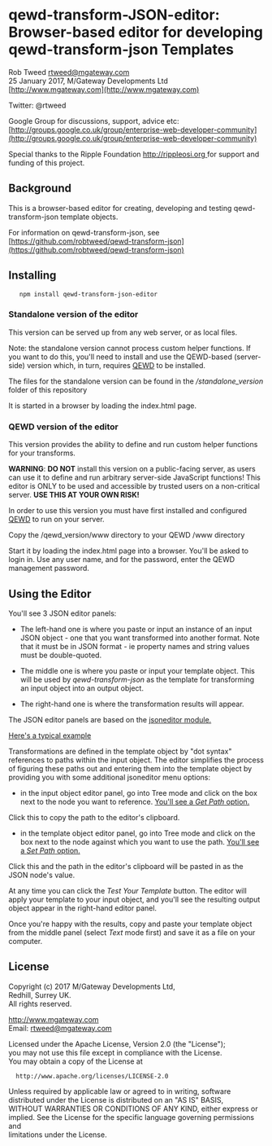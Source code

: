 # qewd-transform-JSON-editor: Browser-based editor for developing qewd-transform-json Templates
 
Rob Tweed <rtweed@mgateway.com>  
25 January 2017, M/Gateway Developments Ltd [http://www.mgateway.com](http://www.mgateway.com)  

Twitter: @rtweed

Google Group for discussions, support, advice etc: [http://groups.google.co.uk/group/enterprise-web-developer-community](http://groups.google.co.uk/group/enterprise-web-developer-community)

Special thanks to the Ripple Foundation [http://rippleosi.org  ](http://rippleosi.org) for
support and funding of this project.

## Background

This is a browser-based editor for creating, developing and testing qewd-transform-json template objects.

For information on qewd-transform-json, see [https://github.com/robtweed/qewd-transform-json](https://github.com/robtweed/qewd-transform-json)


## Installing

       npm install qewd-transform-json-editor


### Standalone version of the editor

This version can be served up from any web server, or as local files.

Note: the standalone version cannot process custom helper functions.  If you want to do this, you'll need to
install and use the QEWD-based (server-side) version which, in turn, requires 
[QEWD](https://github.com/robtweed/qewd) to be installed.

The files for the standalone version can be found in the */standalone_version* folder of this repository

It is started in a browser by loading the index.html page.

	   
### QEWD version of the editor

This version provides the ability to define and run custom helper functions for your transforms.

**WARNING**: **DO NOT** install this version on a public-facing server, as users can use it to define and run
arbitrary server-side JavaScript functions!  This editor is ONLY to be used and accessible by trusted users on
a non-critical server.  **USE THIS AT YOUR OWN RISK!**

In order to use this version you must have first installed and configured
 [QEWD](https://github.com/robtweed/qewd) to run on your server.

Copy the /qewd_version/www directory to your QEWD /www directory


Start it by loading the index.html page into a browser.  You'll be asked to login in.  Use
any user name, and for the password, enter the QEWD management password.


## Using the Editor

You'll see 3 JSON editor panels:

- The left-hand one is where you paste or input an instance of
an input JSON object - one that you want transformed into another format.  Note that it must be
in JSON format - ie property names and string values must be double-quoted.

- The middle one is where you paste or input your template object.  This will be used by
*qewd-transform-json* as the template for transforming an input object into an output object.

- The right-hand one is where the transformation results will appear.

The JSON editor panels are based on the [jsoneditor module.](https://github.com/josdejong/jsoneditor)

[Here's a typical example](https://s3.amazonaws.com/mgateway/qewd/json_editor/overview.png)

Transformations are defined in the template object by "dot syntax" references to paths within the 
input object.  The editor simplifies the process of figuring these paths out and entering them
into the template object by providing you with some additional jsoneditor menu options:

- in the input object editor panel, go into Tree mode and click on the box next to the node you want 
to reference.  [You'll see a *Get Path* option.](https://s3.amazonaws.com/mgateway/qewd/json_editor/get_path.png)

Click this to copy the path to the editor's clipboard.

- in the template object editor panel, go into Tree mode and click on the box next to the node
against which you want to use the path.  [You'll see a *Set Path* option.](https://s3.amazonaws.com/mgateway/qewd/json_editor/set_path.png)

Click this and the path in the editor's clipboard will be pasted in as the JSON node's value.

At any time you can click the *Test Your Template* button.  The editor will apply your template to
your input object, and you'll see the resulting output object appear in the right-hand editor panel.

Once you're happy with the results, copy and paste your template object from the middle panel (select *Text* mode
first) and save it as a file on your computer.

## License

 Copyright (c) 2017 M/Gateway Developments Ltd,                           
 Redhill, Surrey UK.                                                      
 All rights reserved.                                                     
                                                                           
  http://www.mgateway.com                                                  
  Email: rtweed@mgateway.com                                               
                                                                           
                                                                           
  Licensed under the Apache License, Version 2.0 (the "License");          
  you may not use this file except in compliance with the License.         
  You may obtain a copy of the License at                                  
                                                                           
      http://www.apache.org/licenses/LICENSE-2.0                           
                                                                           
  Unless required by applicable law or agreed to in writing, software      
  distributed under the License is distributed on an "AS IS" BASIS,        
  WITHOUT WARRANTIES OR CONDITIONS OF ANY KIND, either express or implied. 
  See the License for the specific language governing permissions and      
   limitations under the License.      
